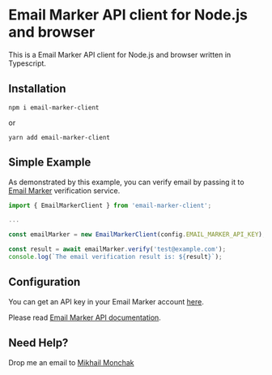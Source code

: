 # Email Marker API client for Node.js and browser

This is a Email Marker API client for Node.js and browser written in Typescript.

## Installation

```shell
npm i email-marker-client
```

or

```shell
yarn add email-marker-client
```

## Simple Example

As demonstrated by this example, you can verify email by passing it to <a href="https://www.emailmarker.com/" target="_blank">Email Marker</a> verification service.

```typescript
import { EmailMarkerClient } from 'email-marker-client';

...

const emailMarker = new EmailMarkerClient(config.EMAIL_MARKER_API_KEY);

const result = await emailMarker.verify('test@example.com');
console.log(`The email verification result is: ${result}`);
```

## Configuration

You can get an API key in your Email Marker account <a href="https://app.emailmarker.com/api/" target="_blank">here</a>.

Please read <a href="http://docs.emailmarker.com/" target="_blank">Email Marker API documentation</a>.

## Need Help?

Drop me an email to [Mikhail Monchak](mailto:mikhail.monchak.work@gmail.com)
